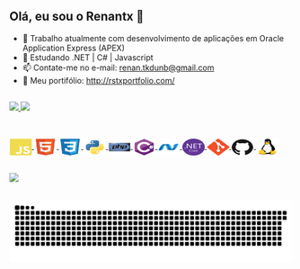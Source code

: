 ## Olá, eu sou o Renantx 👋
- 🔭 Trabalho atualmente com desenvolvimento de aplicações em Oracle Application Express (APEX)
- 🌱 Estudando .NET | C# | Javascript 
- 📫 Contate-me no e-mail: renan.tkdunb@gmail.com
- 📖 Meu portifólio: http://rstxportfolio.com/

##

<div>
  <a href="http://rstxportfolio.com/">
  <img height="180em" src="https://github-readme-stats.vercel.app/api?username=Renantx&show_icons=true&theme=gotham&include_all_commits=true&count_private=true"/>
  <img height="180em" src="https://github-readme-stats.vercel.app/api/top-langs/?username=Renantx&layout=compact&langs_count=7&theme=gotham"/>
</div>
 
 ##
  
<div style="display: inline_block"><br>
  <img align="center" alt="Renan-Js" height="30" width="40" src="https://raw.githubusercontent.com/devicons/devicon/master/icons/javascript/javascript-plain.svg">
  <img align="center" alt="Renan-HTML" height="30" width="40" src="https://raw.githubusercontent.com/devicons/devicon/master/icons/html5/html5-original.svg">
  <img align="center" alt="Renan-CSS" height="30" width="40" src="https://raw.githubusercontent.com/devicons/devicon/master/icons/css3/css3-original.svg">
  <img align="center" alt="Renan-Python" height="30" width="40" src="https://raw.githubusercontent.com/devicons/devicon/master/icons/python/python-original.svg">
  <img align="center" alt="Renan-PHP" height="30" width="40" src="https://github.com/devicons/devicon/blob/master/icons/php/php-original.svg">
  <img align="center" alt="Renan-Csharp" height="30" width="40" src="https://raw.githubusercontent.com/devicons/devicon/master/icons/csharp/csharp-original.svg">
  <img align="center" alt="Renan-Dotnet" height="30" width="40" src="https://github.com/devicons/devicon/blob/master/icons/dot-net/dot-net-original.svg">
  <img align="center" alt="Renan-Dotnetcore" height="30" width="40" src="https://github.com/devicons/devicon/blob/master/icons/dotnetcore/dotnetcore-original.svg">
  <img align="center" alt="Renan-Git" height="30" width="40" src="https://github.com/devicons/devicon/blob/master/icons/git/git-original.svg">
  <img align="center" alt="Renan-Github" height="30" width="40" src="https://github.com/devicons/devicon/blob/master/icons/github/github-original.svg">
  <img align="center" alt="Renan-Linux" height="30" width="40" src="https://github.com/devicons/devicon/blob/master/icons/linux/linux-original.svg">
</div>
<br>   
<div> 

  <a href="https://www.linkedin.com/in/renan-dos-santos-teixeira-397b251a2/" target="_blank"><img src="https://img.shields.io/badge/-LinkedIn-%230077B5?style=for-the-badge&logo=linkedin&logoColor=white" target="_blank"></a>
  
  
 ##

![Snake animation](https://github.com/Renantx/Renantx/blob/output/github-contribution-grid-snake.svg) 
</div>  
